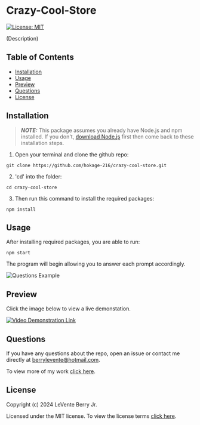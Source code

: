 # Crazy-Cool-Store

[![License: MIT](https://img.shields.io/badge/License-MIT-yellow.svg)](https://opensource.org/licenses/MIT)

(Description)

## Table of Contents
- [Installation](#installation)
- [Usage](#usage)
- [Preview](#usage)
- [Questions](#questions)
- [License](#license)

## Installation

> **_NOTE:_**
> This package assumes you already have Node.js and npm installed. If you don't, [download Node.js](https://nodejs.org/en/download) first then come back to these installation steps.

1. Open your terminal and clone the github repo:

```
git clone https://github.com/hokage-216/crazy-cool-store.git
```

2. 'cd' into the folder:

```
cd crazy-cool-store
```

3. Then run this command to install the required packages:

```
npm install
```

## Usage

After installing required packages, you are able to run:

```
npm start
```

The program will begin allowing you to answer each prompt accordingly.

![Questions Example](./img/mainMenu.png)

## Preview

Click the image below to view a live demonstation.

[![Video Demonstration Link](https://img.youtube.com/vi/GTsW5hLtMfo/0.jpg)](https://youtu.be/GTsW5hLtMfo)

## Questions

If you have any questions about the repo, open an issue or contact me directly at berrylevente@hotmail.com.

To view more of my work [click here](https://github.com/hokage-216/).

## License

Copyright (c) 2024 LeVente Berry Jr.

Licensed under the MIT license. To view the license terms [click here](https://opensource.org/licenses/MIT).